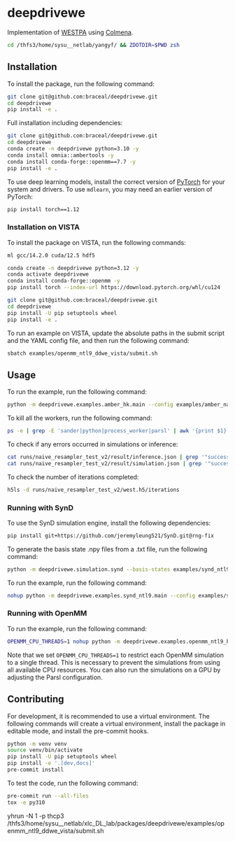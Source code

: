 # deepdrivewe
Implementation of [WESTPA](https://westpa.github.io/westpa/index.html) using [Colmena](https://github.com/exalearn/colmena/tree/master).

```bash
cd /thfs3/home/sysu__netlab/yangyf/ && ZDOTDIR=$PWD zsh
```

## Installation

To install the package, run the following command:
```bash
git clone git@github.com:braceal/deepdrivewe.git
cd deepdrivewe
pip install -e .
```

Full installation including dependencies:
```bash
git clone git@github.com:braceal/deepdrivewe.git
cd deepdrivewe
conda create -n deepdrivewe python=3.10 -y
conda install omnia::ambertools -y
conda install conda-forge::openmm==7.7 -y
pip install -e .
```

To use deep learning models, install the correct version of [PyTorch](https://pytorch.org/get-started/locally/)
for your system and drivers. To use `mdlearn`, you may need an earlier version of PyTorch:
```bash
pip install torch==1.12
```

### Installation on VISTA

To install the package on VISTA, run the following commands:
```bash
ml gcc/14.2.0 cuda/12.5 hdf5

conda create -n deepdrivewe python=3.12 -y
conda activate deepdrivewe
conda install conda-forge::openmm -y
pip install torch --index-url https://download.pytorch.org/whl/cu124

git clone git@github.com:braceal/deepdrivewe.git
cd deepdrivewe
pip install -U pip setuptools wheel
pip install -e .
```
To run an example on VISTA, update the absolute paths in the submit script
and the YAML config file, and then run the following command:
```bash
sbatch examples/openmm_ntl9_ddwe_vista/submit.sh
```

## Usage
To run the example, run the following command:
```bash
python -m deepdrivewe.examples.amber_hk.main --config examples/amber_nacl_hk/config.yaml
```

To kill all the workers, run the following command:
```bash
ps -e | grep -E 'sander|python|process_worker|parsl' | awk '{print $1}' | xargs kill
```

To check if any errors occurred in simulations or inference:
```bash
cat runs/naive_resampler_test_v2/result/inference.json | grep '"success": false'
cat runs/naive_resampler_test_v2/result/simulation.json | grep '"success": false'
```

To check the number of iterations completed:
```bash
h5ls -d runs/naive_resampler_test_v2/west.h5/iterations
```

### Running with SynD
To use the SynD simulation engine, install the following dependencies:
```bash
pip install git+https://github.com/jeremyleung521/SynD.git@rng-fix
```

To generate the basis state .npy files from a .txt file, run the following command:
```bash
python -m deepdrivewe.simulation.synd --basis-states examples/synd_ntl9/bstates.txt --output-dir examples/synd_ntl9/bstates
```

To run the example, run the following command:
```bash
nohup python -m deepdrivewe.examples.synd_ntl9.main --config examples/synd_ntl9/config.yaml &> nohup.log &
```

### Running with OpenMM
To run the example, run the following command:
```bash
OPENMM_CPU_THREADS=1 nohup python -m deepdrivewe.examples.openmm_ntl9_hk.main --config examples/openmm_ntl9_hk/config.yaml &> nohup.log &
```

Note that we set `OPENMM_CPU_THREADS=1` to restrict each OpenMM simulation to a single thread. This is necessary to prevent
the simulations from using all available CPU resources. You can also run the simulations on a GPU by adjusting the Parsl configuration.

## Contributing

For development, it is recommended to use a virtual environment. The following
commands will create a virtual environment, install the package in editable
mode, and install the pre-commit hooks.
```bash
python -m venv venv
source venv/bin/activate
pip install -U pip setuptools wheel
pip install -e '.[dev,docs]'
pre-commit install
```
To test the code, run the following command:
```bash
pre-commit run --all-files
tox -e py310
```
yhrun -N 1 -p thcp3 /thfs3/home/sysu__netlab/xlc_DL_lab/packages/deepdrivewe/examples/openmm_ntl9_ddwe_vista/submit.sh
